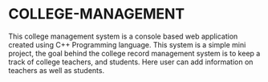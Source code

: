 # COLLEGE-MANAGEMENT

This college management system is a console based web application created using C++ Programming language. This system is a simple mini project, the goal behind the college record management system is to keep a track of college teachers, and students. Here user can add information on teachers as well as students.
